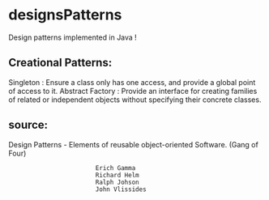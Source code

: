 # designsPatterns
Design patterns implemented in Java ! 

## Creational Patterns:

Singleton : Ensure a class only has one access, and provide a global point of access to it.
Abstract Factory : Provide an interface for creating families of related or independent objects without specifying their concrete classes. 

## source:
Design Patterns - Elements of reusable object-oriented Software. (Gang of Four)
		
							Erich Gamma
							Richard Helm
							Ralph Johson
							John Vlissides